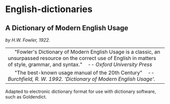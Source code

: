 # English-dictionaries

## A Dictionary of Modern English Usage
<i>by H.W. Fowler, 1922.</i>

<table><tr><td>&nbsp;&nbsp;&nbsp;&nbsp;&nbsp;"Fowler's Dictionary of Modern English Usage is a classic, an unsurpassed resource on the correct use of English in matters of style, grammar, and syntax." 
&nbsp;&nbsp;&nbsp;<i>-- Oxford University Press</i></td></tr><tr><td>&nbsp;&nbsp;&nbsp;&nbsp;&nbsp;"The best-known usage manual of the 20th Century"
&nbsp;&nbsp;&nbsp;<i>-- Burchfield, R. W. 1992. 'Dictionary of Modern English Usage'.</i></td></tr></table>

Adapted to electronic dictionary format for use with dictionary software, such as Goldendict.
